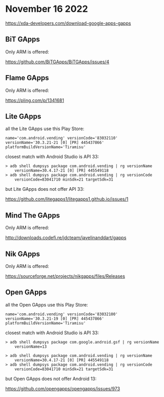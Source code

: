 # November 16 2022

https://xda-developers.com/download-google-apps-gapps

## BiT GApps

Only ARM is offered:

https://github.com/BiTGApps/BiTGApps/issues/4

## Flame GApps

Only ARM is offered:

https://pling.com/p/1341681

## Lite GApps

all the Lite GApps use this Play Store:

~~~
name='com.android.vending' versionCode='83032110'
versionName='30.3.21-21 [0] [PR] 445437866' platformBuildVersionName='Tiramisu'
~~~

closest match with Android Studio is API 33:

~~~
> adb shell dumpsys package com.android.vending | rg versionName
    versionName=30.4.17-21 [0] [PR] 445549118
> adb shell dumpsys package com.android.vending | rg versionCode
    versionCode=83041710 minSdk=21 targetSdk=31
~~~

but Lite GApps does not offer API 33:

https://github.com/litegapps1/litegapps1.github.io/issues/1

## Mind The GApps

Only ARM is offered:

http://downloads.codefi.re/jdcteam/javelinanddart/gapps

## Nik GApps

Only ARM is offered:

https://sourceforge.net/projects/nikgapps/files/Releases

## Open GApps

all the Open GApps use this Play Store:

~~~
name='com.android.vending' versionCode='83032100'
versionName='30.3.21-19 [0] [PR] 445437866' platformBuildVersionName='Tiramisu'
~~~

closest match with Android Studio is API 33:

~~~
> adb shell dumpsys package com.google.android.gsf | rg versionName
    versionName=13

> adb shell dumpsys package com.android.vending | rg versionName
    versionName=30.4.17-21 [0] [PR] 445549118
> adb shell dumpsys package com.android.vending | rg versionCode
    versionCode=83041710 minSdk=21 targetSdk=31
~~~

but Open GApps does not offer Android 13:

https://github.com/opengapps/opengapps/issues/973
